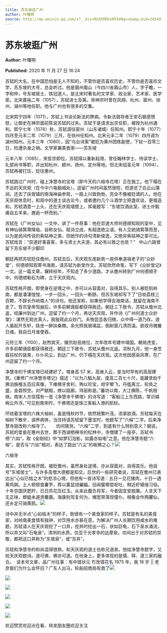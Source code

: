```yaml
---
title: 苏东坡逛广州
author: 叶曙明
source: http://mp.weixin.qq.com/s?__biz=MzA5MDkxNTA4Ng==&amp;mid=2454910359&amp;idx=1&amp;sn=9dceec3e0cbfaf2973cefcb7ba190d91&amp;chksm=87a23df6b0d5b4e021c17e1df3c96c610a52cea63de62c4be00a4821a2ecefe79ca0e650bee0&poc_token=HJ_Do2ejHyO-wNZGG8Q1S8FdPgy1YBBEob-nUEme
---
```


# 苏东坡逛广州

**Author:** 叶曙明

**Published:** 2020 年 11 月 27 日 16:24

苏轼的大名，在中国恐怕是无人不知的，不管你是否喜欢历史，不管你是否喜欢文学，苏东坡的大号，总会听过。他是眉州眉山（今四川省眉山市）人，字子瞻，一字和仲，号东坡居士、铁冠道人，是北宋时著名的文学家、政治家、艺术家、医学家。北宋嘉祐二年（1057），苏轼进士及第。宋神宗时曾在凤翔、杭州、密州、徐州、湖州等地任职。他与广州也有很多的交集。

北宋熙宁四年（1071），苏轼上书谈论新法的弊病。令新法倡导者王安石极感愤怒，让御史在神宗面前陈说苏轼的过失。苏轼于是请求出京任职，被授为杭州通判。熙宁七年（1074）秋，苏轼调往密州（山东诸城）任知州。熙宁十年（1077）四月至元丰二年（1079）三月，在徐州任知州。北宋元丰二年（1079）四月调为湖州知州。元丰三年（1080），因“乌台诗案”被贬为黄州团练副使，下狱一百零三日，险遭杀身之祸。文学家兼美食家——苏东坡

元丰八年（1085），宋哲宗即位，苏轼得以重新起用，曾任翰林学士、侍读学士、礼部尚书等职，并出知杭州、颍州、扬州、定州等地。但北宋绍圣元年（1094），苏轼再被打压，贬往惠州。

苏轼路过广州时，碰上净慧寺的宝塔（即今天的六榕寺花塔）正在施工。他下榻在不远的天庆观（在今中六电脑城处）。逗留广州时间虽然很短，但游览了白云山蒲涧，还去了扶胥镇的南海神庙参观，一路上兴致勃勃，完全不像被贬谪的人。他在天庆观休息时，和观中的道士谈古论今，或者邀约几个斗酒学士把盏欢谈，更唱迭和。苏轼酒意一上头，还在天庆观墙壁上，挥毫题写：“东坡饮酒此室，进士许毅甫自五羊来，邂逅一杯而别。”

苏轼在《广州女仙》一文中，讲了一件奇事：他在崇道大师何德顺知观的室中，见有神仙骑箕箒降临，自称女仙，赋诗立成，有超逸绝尘语。有人见她骑箕箒而至，以为是民间传说的紫姑神之类，但她作的诗句清新俊逸，又绝非紫姑神之辈可比。苏轼戏言：“崇道好事喜客，多与贤士大夫游，其必有以致之也欤？”   中山六路曾留下苏东坡不少脚印

朝廷再把苏轼贬往儋州。苏轼去后，天庆观东庑新筑一座供奉道祖老子的“众妙堂”，何德顺知观寄书海南，请苏轼为新堂作文。苏轼欣然命笔，写下《众妙堂记》一文。这一篇文章，辗转经年，不知走了多少道路，才从儋州转到广州何德顺手中。何德顺勒石为碑，立于天庆观内。

苏轼性格开朗，即使身在逆境之中，亦可以从容面对，自得其乐。别人被贬到岭南，都是凄凄惶惶，一步一回头，一回头一断肠，但苏东坡却写下了“日啖荔枝三百颗，不辞长作岭南人”的诗句。他还宣称，如果他学得会海南话，就留在海南不走了。哲宗皇帝驾崩后，许多前朝谪臣都获得赦还。朝廷三下赦令，苏轼从儋州北返，经廉州到达广州，逗留了约一个月，再访天庆观，并作诗《广州何道士众妙堂》：湛然无观古真人，我独观此众妙门。夫物芸芸各归根，众中得一道乃存。道人晨起开东轩，趺坐一醉扶桑暾。余光照我玻璃盆，倒射窗几清而温。欲收月魄餐日魂，我自日月谁使吞。

元符三年（1100），赵煦宾天，徽宗赵佶继位，次年改年号建中靖国。朝局虎变，许多前朝谪臣都获得赦还，朝廷三下赦令，苏轼从儋州北返。凉秋九月，他一身笠屐拄杖的装束，仆仆风尘，到达广州，仍下榻在天庆观。这次他因感染风寒，在广州逗留了约一个月。

净慧寺的千佛宝塔已经建好了。塔身高 57 米，高耸入云，是当时罕有的高层建筑。《重修广州净慧寺塔记》描述：“以为八觚九层，度高二百七十尺，龛藏贤劫千佛泊旃檀五百应真像，下瘗佛牙舍利，殉以珍宝，绀宇翚飞，丹槛离立，轮奂之盛，金碧照空。对严献殿，缭以廻廊，玮丽称是。”蕃坊以南，大江横陈，千帆相继。南宋人方信孺有一首《净慧寺千佛塔》的诗写道：“客船江上东西路，常识嶙峋云外浮。”可见到南宋时，千佛塔还是珠江客船入港的航标。

环绕着宝塔的六株大榕树，虽是残秋时节，依然枝繁叶茂，浓翠欲滴。苏轼每天在榕树下散步，调养病体，当住持请苏轼留下墨宝时，他题写了“六榕”二字。后来净慧寺就改称六榕寺了。      坊间猜测，“六榕”二字，到底有什么特别意义？据说，苏轼的爱妾在惠州去世，葬于西湖栖禅寺的松林中，寺僧建了一座亭，苏轼书榜“六如”，取《金刚经》中“如梦幻泡影，如露亦如电”之意。他在净慧寺题“六榕”，是否与“六如”相对，表达了跳出“六尘”的皈佛之心？![](https://mmbiz.qpic.cn/mmbiz_jpg/PJWG74pLsMajHiamks8wMjiaAtoJGev1sWqS7pj0I38f5g6XP26XN9NBVzia8LU8q2AeTF3Ptz8TlS9EXg3cRCnpw/640)

六榕寺

其实，苏轼性格开朗，被贬儋州，虽然身处逆境，亦从容面对，自得其乐。他自号“东坡居士”，与许多高僧大德都是知交。后世的一些研究者说，苏轼在儋州已表达出“心似已枯之木”的悲凉心境，但他有一首诗写道：五日一见花猪肉，十日一遇黄鸡粥。土人顿顿食薯芋，荐以薰鼠烧蝙蝠。旧闻蜜唧尝呕吐，稍近虾蟆缘习俗。十年京国厌肥羜，日日烝花压红玉。从来此腹负将军，今者固宜安脱粟。人言天下无正味，蝍蛆未遽贤麋鹿。海康别驾复何为，帽宽带落惊僮仆。相看会作两臞仙，还乡定可骑黄鹄。![](https://mmbiz.qpic.cn/mmbiz_jpg/PJWG74pLsMajHiamks8wMjiaAtoJGev1sWxyRkc16oOkvKuw5eA9BINB4xBKUonz5pib6ia2a3QZ9KOgFv31Xe7hlA/640)

诗中并无半点“心如枯木”的样子，倒很有一个美食家的样子。苏轼是有名的美食家，对岭南美食情有独钟，对饮用水亦甚在意。为解决广州人长期饮用咸水的难题，苏轼请人在天庆观挖了一口井，挖井时挖出一石，状如巨龟，石下泉水涌流，所以井又叫“石龟泉”。清冽的水质，仅亚于光孝寺的达摩泉。坊间出于对苏轼的崇敬，都把这口井称为“东坡泉”，或“苏井”。

苏轼和净慧寺的和尚混得很熟，和天庆观的道士也称兄道弟。他给净慧寺题字，又给天庆观题诗。道可佛，佛亦可道。在他身上，更多体现的是儒、释、道三家的融合。  读本号文章，品广州往事：有中错状元 冇改错花名 1975 年，我 18 岁 || 老彦我们为什么会怀旧？广东人出马，轮船招商局有救了![](https://mmbiz.qpic.cn/mmbiz_png/Ljib4So7yuWiaLQz7CiaUxic8DW3mZ2e7JL4SRwBxuhZGGvH93xuXG7a1HYRZ3yY96TFAsCQ6ZOU4PHhI1xqnf2AiaA/640?wx_fmt=png)

![](https://mmbiz.qpic.cn/mmbiz_jpg/PJWG74pLsMajHiamks8wMjiaAtoJGev1sWMnq9f68uh51oopybXKV2QM0Jtx22zMT3BX1ibZdxJaUxFJNzTz3O3yQ/640)

![](https://mmbiz.qpic.cn/mmbiz_png/Ljib4So7yuWiaicjhsFYHfjrk7s2WV8doWj1hP3N39lC5fLDR7qeZaPCsysfdLu9dlNEWSwuAUQ3dByCwia4Wzeo9A/640?wx_fmt=png)

![](https://mmbiz.qpic.cn/mmbiz_jpg/PJWG74pLsMajHiamks8wMjiaAtoJGev1sWXrN4sTcUOIRBoBIwjO7GYlo53NiajSW3qx28PJjWHRibvicFThoh38FkQ/640)

![](https://mmbiz.qpic.cn/mmbiz_jpg/PJWG74pLsMajHiamks8wMjiaAtoJGev1sWCAGsrIqjtKHEZgPASyAY23LiaVf1iavQEAZ9l4Xwd9CkPAPFrHYTG2gw/640)

![](https://mmbiz.qpic.cn/mmbiz_png/Ljib4So7yuWiaLQz7CiaUxic8DW3mZ2e7JL4SRwBxuhZGGvH93xuXG7a1HYRZ3yY96TFAsCQ6ZOU4PHhI1xqnf2AiaA/640?wx_fmt=png)

欢迎赞赏欢迎点在看、转发朋友圈欢迎关注
